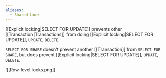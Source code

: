 ```yaml
---
aliases:
  - Shared Lock
---
```

[[Explicit locking|SELECT FOR UPDATE]] prevents other [[Transaction|Transactions]] from doing [[Explicit locking|SELECT FOR UPDATE]], `UPDATE`, `DELETE`.

`SELECT FOR SHARE` doesn't prevent another [[Transaction]] from `SELECT FOR SHARE`, but does prevent [[Explicit locking|SELECT FOR UPDATE]], `UPDATE`, `DELETE`.

![[Row-level locks.png]]